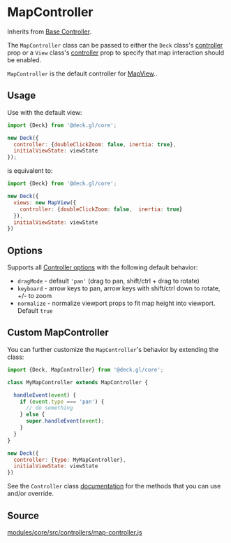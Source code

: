 # MapController

Inherits from [Base Controller](/docs/api-reference/core/controller.md).

The `MapController` class can be passed to either the `Deck` class's [controller](/docs/api-reference/core/deck.md#controller) prop or a `View` class's [controller](/docs/api-reference/core/view.md#controller) prop to specify that map interaction should be enabled.

`MapController` is the default controller for [MapView](/docs/api-reference/core/map-view.md)..

## Usage

Use with the default view:

```js
import {Deck} from '@deck.gl/core';

new Deck({
  controller: {doubleClickZoom: false, inertia: true},
  initialViewState: viewState
});
```

is equivalent to:

```js
import {Deck} from '@deck.gl/core';

new Deck({
  views: new MapView({
    controller: {doubleClickZoom: false,  inertia: true}
  }),
  initialViewState: viewState
})
```

## Options

Supports all [Controller options](/docs/api-reference/core/controller.md#options) with the following default behavior:

- `dragMode` - default `'pan'` (drag to pan, shift/ctrl + drag to rotate)
- `keyboard` - arrow keys to pan, arrow keys with shift/ctrl down to rotate, +/- to zoom
- `normalize` - normalize viewport props to fit map height into viewport. Default `true`

## Custom MapController

You can further customize the `MapController`'s behavior by extending the class:

```js
import {Deck, MapController} from '@deck.gl/core';

class MyMapController extends MapController {

  handleEvent(event) {
    if (event.type === 'pan') {
      // do something
    } else {
      super.handleEvent(event);
    }
  }
}

new Deck({
  controller: {type: MyMapController},
  initialViewState: viewState
})
```

See the `Controller` class [documentation](/docs/api-reference/core/controller.md#methods) for the methods that you can use and/or override.


## Source

[modules/core/src/controllers/map-controller.js](https://github.com/visgl/deck.gl/tree/8.7-release/modules/core/src/controllers/map-controller.js)
